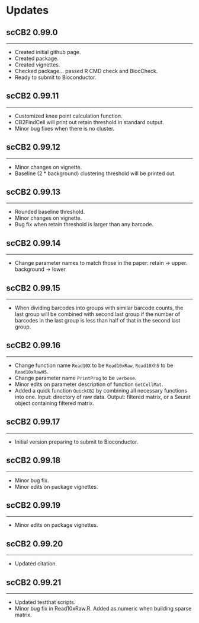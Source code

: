 # Updates

## scCB2 0.99.0

---------------------

* Created initial github page.
* Created package.
* Created vignettes.
* Checked package... passed R CMD check and BiocCheck.
* Ready to submit to Bioconductor.

## scCB2 0.99.11

---------------------

* Customized knee point calculation function.
* CB2FindCell will print out retain threshold in standard output.
* Minor bug fixes when there is no cluster.

## scCB2 0.99.12

---------------------

* Minor changes on vignette.
* Baseline (2 * background) clustering threshold will be printed out.

## scCB2 0.99.13

---------------------

* Rounded baseline threshold.
* Minor changes on vignette.
* Bug fix when retain threshold is larger than any barcode.

## scCB2 0.99.14

---------------------

* Change parameter names to match those in the paper: retain -> upper. background -> lower.

## scCB2 0.99.15

---------------------

* When dividing barcodes into groups with similar barcode counts, the last group will be combined with second last group if the number of barcodes in the last group is less than half of that in the second last group. 

## scCB2 0.99.16

---------------------

* Change function name `Read10X` to be `Read10xRaw`, `Read10Xh5` to be `Read10xRawH5`.
* Change parameter name `PrintProg` to be `verbose`.
* Minor edits on parameter description of function `GetCellMat`.
* Added a quick function `QuickCB2` by combining all necessary functions into one. Input: directory of raw data. Output: filtered matrix, or a Seurat object containing filtered matrix.

## scCB2 0.99.17

---------------------

* Initial version preparing to submit to Bioconductor.

## scCB2 0.99.18

---------------------

* Minor bug fix.
* Minor edits on package vignettes.

## scCB2 0.99.19

---------------------

* Minor edits on package vignettes.

## scCB2 0.99.20

---------------------

* Updated citation.

## scCB2 0.99.21

---------------------

* Updated testthat scripts.
* Minor bug fix in Read10xRaw.R. Added as.numeric when building sparse matrix.
